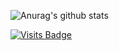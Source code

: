 


![Anurag's github stats](https://github-readme-stats.vercel.app/api?username=Rafsdias&show_icons=true&theme=dark)



[![Visits Badge](https://badges.pufler.dev/visits/Rafsdias/Rafsdias)](https://badges.pufler.dev)
